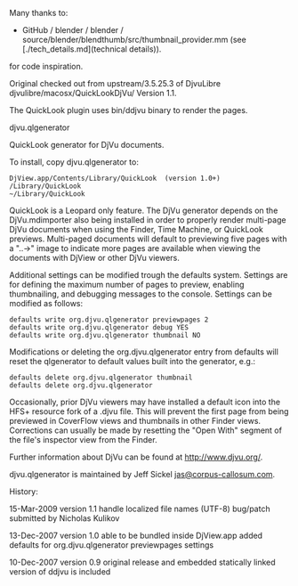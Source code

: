 Many thanks to:
- GitHub / blender / blender / source/blender/blendthumb/src/thumbnail_provider.mm (see [./tech_details.md](technical details)). 

for code inspiration.

Original checked out from upstream/3.5.25.3 of DjvuLibre djvulibre/macosx/QuickLookDjVu/
Version 1.1.

The QuickLook plugin uses bin/ddjvu binary to render the pages.

djvu.qlgenerator

QuickLook generator for DjVu documents.

To install, copy djvu.qlgenerator to:

	DjView.app/Contents/Library/QuickLook  (version 1.0+)
	/Library/QuickLook
	~/Library/QuickLook

QuickLook is a Leopard only feature.  The DjVu generator depends on the
DjVu.mdimporter also being installed in order to properly render multi-page
DjVu documents when using the Finder, Time Machine, or QuickLook previews.
Multi-paged documents will default to previewing five pages with a "..->" image
to indicate more pages are available when viewing the documents with DjView or
other DjVu viewers.

Additional settings can be modified trough the defaults system.  Settings are
for defining the maximum number of pages to preview, enabling thumbnailing,
and debugging messages to the console.  Settings can be modified as follows:

	defaults write org.djvu.qlgenerator previewpages 2
	defaults write org.djvu.qlgenerator debug YES
	defaults write org.djvu.qlgenerator thumbnail NO

Modifications or deleting the org.djvu.qlgenerator entry from defaults will
reset the qlgenerator to default values built into the generator, e.g.:

	defaults delete org.djvu.qlgenerator thumbnail
	defaults delete org.djvu.qlgenerator


Occasionally, prior DjVu viewers may have installed a default icon into the
HFS+ resource fork of a .djvu file.  This will prevent the first page from being
previewed in CoverFlow views and thumbnails in other Finder views.  Corrections
can usually be made by resetting the "Open With" segment of the file's
inspector view from the Finder.

Further information about DjVu can be found at http://www.djvu.org/.

djvu.qlgenerator is maintained by Jeff Sickel <jas@corpus-callosum.com>.


History:

15-Mar-2009 version 1.1
    handle localized file names (UTF-8)
    bug/patch submitted by Nicholas Kulikov
    
13-Dec-2007 version 1.0
    able to be bundled inside DjView.app 
    added defaults for org.djvu.qlgenerator previewpages settings

10-Dec-2007 version 0.9
    original release
    and embedded statically linked version of ddjvu is included
